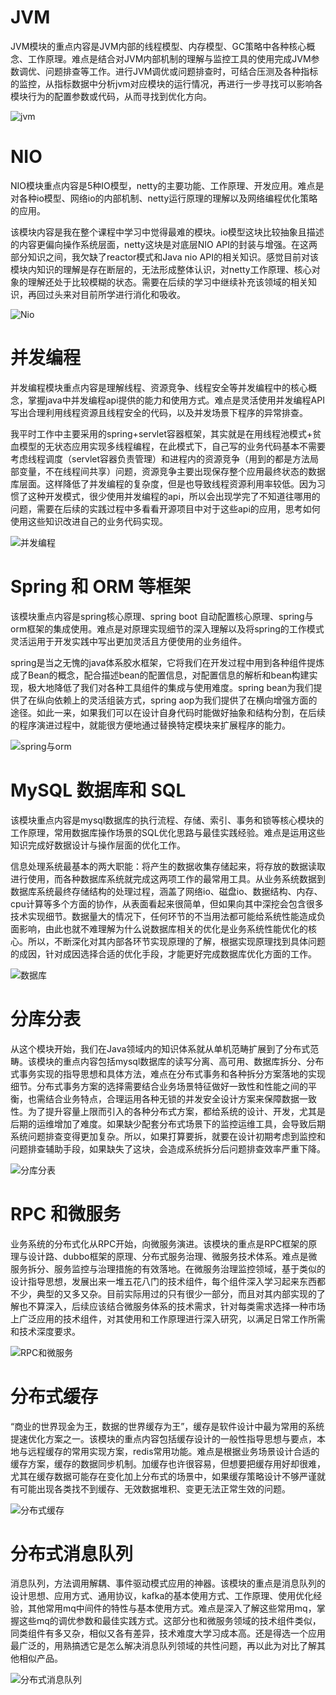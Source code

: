 # JVM

JVM模块的重点内容是JVM内部的线程模型、内存模型、GC策略中各种核心概念、工作原理。难点是结合对JVM内部机制的理解与监控工具的使用完成JVM参数调优、问题排查等工作。进行JVM调优或问题排查时，可结合压测及各种指标的监控，从指标数据中分析jvm对应模块的运行情况，再进行一步寻找可以影响各模块行为的配置参数或代码，从而寻找到优化方向。

![jvm](JVM.png)

# NIO

NIO模块重点内容是5种IO模型，netty的主要功能、工作原理、开发应用。难点是对各种io模型、网络io的内部机制、netty运行原理的理解以及网络编程优化策略的应用。

该模块内容是我在整个课程中学习中觉得最难的模块。io模型这块比较抽象且描述的内容更偏向操作系统层面，netty这块是对底层NIO API的封装与增强。在这两部分知识之间，我欠缺了reactor模式和Java nio API的相关知识。感觉目前对该模块内知识的理解是存在断层的，无法形成整体认识，对netty工作原理、核心对象的理解还处于比较模糊的状态。需要在后续的学习中继续补充该领域的相关知识，再回过头来对目前所学进行消化和吸收。

![Nio](Nio.png)

# 并发编程

并发编程模块重点内容是理解线程、资源竞争、线程安全等并发编程中的核心概念，掌握java中并发编程api提供的能力和使用方式。难点是灵活使用并发编程API写出合理利用线程资源且线程安全的代码，以及并发场景下程序的异常排查。

我平时工作中主要采用的spring+servlet容器框架，其实就是在用线程池模式+贫血模型的无状态应用实现多线程编程，在此模式下，自己写的业务代码基本不需要考虑线程调度（servlet容器负责管理）和进程内的资源竞争（用到的都是方法局部变量，不在线程间共享）问题，资源竞争主要出现保存整个应用最终状态的数据库层面。这样降低了并发编程的复杂度，但是也导致线程资源利用率较低。因为习惯了这种开发模式，很少使用并发编程的api，所以会出现学完了不知道往哪用的问题，需要在后续的实践过程中多看看开源项目中对于这些api的应用，思考如何使用这些知识改进自己的业务代码实现。

![并发编程](并发编程.png)

# Spring 和 ORM 等框架

该模块重点内容是spring核心原理、spring boot 自动配置核心原理、spring与orm框架的集成使用。难点是对原理实现细节的深入理解以及将spring的工作模式灵活运用于开发实践中写出更加灵活且方便使用的业务组件。

spring是当之无愧的java体系胶水框架，它将我们在开发过程中用到各种组件提炼成了Bean的概念，配合描述bean的配置信息，对配置信息的解析和bean构建实现，极大地降低了我们对各种工具组件的集成与使用难度。spring bean为我们提供了在纵向依赖上的灵活组装方式，spring aop为我们提供了在横向增强方面的途径。如此一来，如果我们可以在设计自身代码时能做好抽象和结构分割，在后续的程序演进过程中，就能很方便地通过替换特定模块来扩展程序的能力。

![spring与orm](spring与orm.png)

# MySQL 数据库和 SQL

该模块重点内容是mysql数据库的执行流程、存储、索引、事务和锁等核心模块的工作原理，常用数据库操作场景的SQL优化思路与最佳实践经验。难点是运用这些知识完成好数据设计与操作层面的优化工作。

信息处理系统最基本的两大职能：将产生的数据收集存储起来，将存放的数据读取进行使用，而各种数据库系统就完成这两项工作的最常用工具。从业务系统数据到数据库系统最终存储结构的处理过程，涵盖了网络io、磁盘io、数据结构、内存、cpu计算等多个方面的协作，从表面看起来很简单，但如果向其中深挖会包含很多技术实现细节。数据量大的情况下，任何环节的不当用法都可能给系统性能造成负面影响，由此也就不难理解为什么说数据库相关的优化是业务系统性能优化的核心。所以，不断深化对其内部各环节实现原理的了解，根据实现原理找到具体问题的成因，针对成因选择合适的优化手段，才能更好完成数据库优化方面的工作。

![数据库](数据库.png)

# 分库分表

从这个模块开始，我们在Java领域内的知识体系就从单机范畴扩展到了分布式范畴。该模块的重点内容包括mysql数据库的读写分离、高可用、数据库拆分、分布式事务实现的指导思想和具体方法，难点在分布式事务和各种拆分方案落地的实现细节。分布式事务方案的选择需要结合业务场景特征做好一致性和性能之间的平衡，也需结合业务特点，合理运用各种无锁的并发安全设计方案来保障数据一致性。为了提升容量上限而引入的各种分布式方案，都给系统的设计、开发，尤其是后期的运维增加了难度。如果缺少配套分布式场景下的监控运维工具，会导致后期系统问题排查变得更加复杂。所以，如果打算要拆，就要在设计初期考虑到监控和问题排查辅助手段，如果缺失了这块，会造成系统拆分后问题排查效率严重下降。

![分库分表](分库分表.png)

# RPC 和微服务

业务系统的分布式化从RPC开始，向微服务演进。该模块的重点是RPC框架的原理与设计路、dubbo框架的原理、分布式服务治理、微服务技术体系。难点是微服务拆分、服务监控与治理措施的有效落地。在微服务治理监控领域，基于类似的设计指导思想，发展出来一堆五花八门的技术组件，每个组件深入学习起来东西都不少，典型的又多又杂。目前实际用过的只有很少一部分，而且对其内部实现的了解也不算深入，后续应该结合微服务体系的技术需求，针对每类需求选择一种市场上广泛应用的技术组件，对其使用和工作原理进行深入研究，以满足日常工作所需和技术深度要求。

![RPC和微服务](RPC和微服务.png)

# 分布式缓存

“商业的世界现金为王，数据的世界缓存为王”，缓存是软件设计中最为常用的系统提速优化方案之一。该模块的重点内容包括缓存设计的一般性指导思想与要点，本地与远程缓存的常用实现方案，redis常用功能。难点是根据业务场景设计合适的缓存方案，缓存的数据同步机制。加缓存也许很容易，但想要把缓存用好却很难，尤其在缓存数据可能存在变化加上分布式的场景中，如果缓存策略设计不够严谨就有可能出现各类找不到缓存、无效数据堆积、变更无法正常生效的问题。

![分布式缓存](分布式缓存.png)

# 分布式消息队列

消息队列，方法调用解耦、事件驱动模式应用的神器。该模块的重点是消息队列的设计思想、应用方式、通用协议，kafka的基本使用方式、工作原理、使用优化经验，其他常用mq中间件的特性与基本使用方式。难点是深入了解这些常用mq，掌握这些mq的调优参数和最佳实践方式。这部分也和微服务领域的技术组件类似，同类组件有多又杂，相似又各有差异，技术难度大学习成本高。还是得选一个应用最广泛的，用熟搞透它是怎么解决消息队列领域的共性问题，再以此为对比了解其他相似产品。

![分布式消息队列](分布式消息队列.png)
